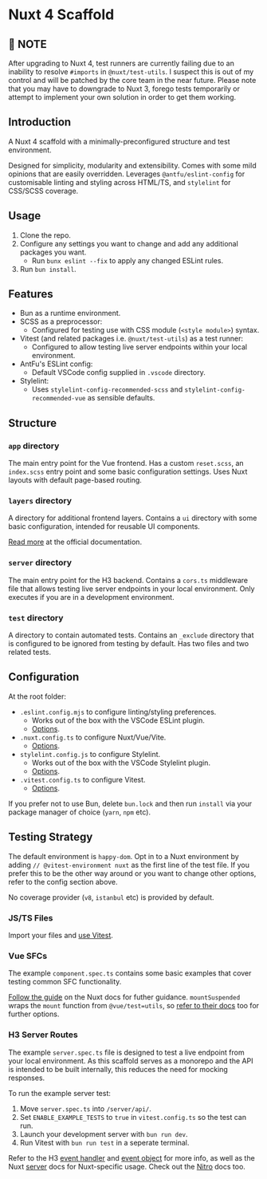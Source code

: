 # Nuxt 4 Scaffold

## 🚨 NOTE

After upgrading to Nuxt 4, test runners are currently failing due to an inability to resolve `#imports` in `@nuxt/test-utils`.
I suspect this is out of my control and will be patched by the core team in the near future.
Please note that you may have to downgrade to Nuxt 3, forego tests temporarily or attempt to implement your own solution in order to get them working.

## Introduction
A Nuxt 4 scaffold with a minimally-preconfigured structure and test environment.

Designed for simplicity, modularity and extensibility.
Comes with some mild opinions that are easily overridden.
Leverages `@antfu/eslint-config` for customisable linting and styling across HTML/TS,
and `stylelint` for CSS/SCSS coverage.

## Usage
1. Clone the repo.
2. Configure any settings you want to change and add any additional packages you want.
    - Run `bunx eslint --fix` to apply any changed ESLint rules.
3. Run `bun install`.

## Features
- Bun as a runtime environment.
- SCSS as a preprocessor:
    - Configured for testing use with CSS module (`<style module>`) syntax.
- Vitest (and related packages i.e. `@nuxt/test-utils`) as a test runner:
    - Configured to allow testing live server endpoints within your local environment.
- AntFu's ESLint config:
    - Default VSCode config supplied in `.vscode` directory.
- Stylelint:
    - Uses `stylelint-config-recommended-scss` and `stylelint-config-recommended-vue` as sensible defaults.

## Structure
### `app` directory
The main entry point for the Vue frontend.
Has a custom `reset.scss`, an `index.scss` entry point and some basic configuration settings.
Uses Nuxt layouts with default page-based routing.

### `layers` directory
A directory for additional frontend layers.
Contains a `ui` directory with some basic configuration, intended for reusable UI components.

[Read more](https://nuxt.com/docs/getting-started/layers) at the official documentation.

### `server` directory
The main entry point for the H3 backend.
Contains a `cors.ts` middleware file that allows testing live server endpoints in your local environment.
Only executes if you are in a development environment.

### `test` directory
A directory to contain automated tests.
Contains an `_exclude` directory that is configured to be ignored from testing by default.
Has two files and two related tests.

## Configuration
At the root folder:

- `.eslint.config.mjs` to configure linting/styling preferences.
    - Works out of the box with the VSCode ESLint plugin.
    - [Options](https://eslint-config.antfu.me/configs).
- `.nuxt.config.ts` to configure Nuxt/Vue/Vite.
    - [Options](https://nuxt.com/docs/api/nuxt-config).
- `stylelint.config.js` to configure Stylelint.
    - Works out of the box with the VSCode Stylelint plugin.
    - [Options](https://stylelint.io/user-guide/configure).
- `.vitest.config.ts` to configure Vitest.
    - [Options](https://vitest.dev/config/).

If you prefer not to use Bun, delete `bun.lock` and then run `install` via your package manager of choice (`yarn`, `npm` etc).

## Testing Strategy
The default environment is `happy-dom`.
Opt in to a Nuxt environment by adding `// @vitest-environment nuxt` as the first line of the test file.
If you prefer this to be the other way around or you want to change other options, refer to the config section above.

No coverage provider (`v8`, `istanbul` etc) is provided by default.

### JS/TS Files
Import your files and [use Vitest](https://vitest.dev/guide/).

### Vue SFCs
The example `component.spec.ts` contains some basic examples that cover testing common SFC functionality.

[Follow the guide](https://nuxt.com/docs/getting-started/testing) on the Nuxt docs for futher guidance.
`mountSuspended` wraps the `mount` function from `@vue/test=utils`, so [refer to their docs](https://test-utils.vuejs.org/api/) too for further options.

### H3 Server Routes
The example `server.spec.ts` file is designed to test a live endpoint from your local environment.
As this scaffold serves as a monorepo and the API is intended to be built internally, this reduces the need for mocking responses.

To run the example server test:

1. Move `server.spec.ts` into `/server/api/`.
2. Set `ENABLE_EXAMPLE_TESTS` to `true` in `vitest.config.ts` so the test can run.
3. Launch your development server with `bun run dev`.
4. Run Vitest with `bun run test` in a seperate terminal.

Refer to the H3 [event handler](https://h3.unjs.io/guide/event-handler) and [event object](https://h3.unjs.io/guide/event) for more info,
as well as the Nuxt [server](https://nuxt.com/docs/guide/directory-structure/server) docs for Nuxt-specific usage.
Check out the [Nitro](https://nitro.build/guide) docs too.
